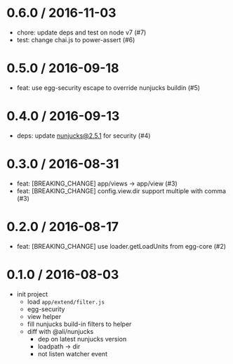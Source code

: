 
0.6.0 / 2016-11-03
==================

  * chore: update deps and test on node v7 (#7)
  * test: change chai.js to power-assert (#6)

0.5.0 / 2016-09-18
==================

  * feat: use egg-security escape to override nunjucks buildin (#5)

0.4.0 / 2016-09-13
==================

  * deps: update nunjucks@2.5.1 for security (#4)

0.3.0 / 2016-08-31
==================

  * feat: [BREAKING_CHANGE] app/views -> app/view (#3)
  * feat: [BREAKING_CHANGE] config.view.dir support multiple with comma (#3)

0.2.0 / 2016-08-17
==================

  * feat: [BREAKING_CHANGE] use loader.getLoadUnits from egg-core (#2)

0.1.0 / 2016-08-03
==================
  * init project
    - load `app/extend/filter.js`
    - egg-security
    - view helper
    - fill nunjucks build-in filters to helper
    - diff with @ali/nunjucks
      - dep on latest nunjucks version
      - loadpath -> dir
      - not listen watcher event
    

